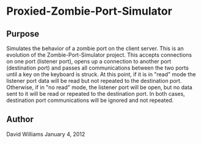 Proxied-Zombie-Port-Simulator
=============================

Purpose
-------
Simulates the behavior of a zombie port on the client server. This is an evolution of the Zombie-Port-Simulator project. This accepts connections on one port (listener port), opens up a connection to another port (destination port) and passes all communications between the two ports until a key on the keyboard is struck. At this point, if it is in "read" mode the listener port data will be read but not repeated to the destination port. Otherwise, if in "no read" mode, the listener port will be open, but no data sent to it will be read or repeated to the destination port. In both cases, destination port communications will be ignored and not repeated.


Author
------
David Williams
January 4, 2012
